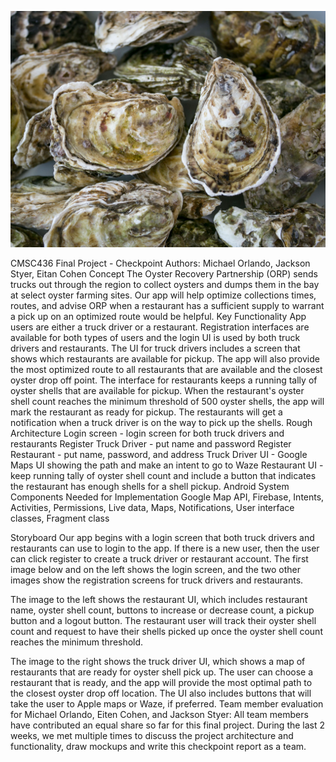 ![Oyster](/images/oysterBackground.jpg)

CMSC436 Final Project - Checkpoint
Authors: Michael Orlando, Jackson Styer, Eitan Cohen
Concept
The Oyster Recovery Partnership (ORP) sends trucks out through the region to collect oysters and dumps them in the bay at select oyster farming sites. Our app will help optimize collections times, routes, and advise ORP when a restaurant has a sufficient supply to warrant a pick up on an optimized route would be helpful.
Key Functionality
App users are either a truck driver or a restaurant. Registration interfaces are available for both types of users and the login UI is used by both truck drivers and restaurants.
The UI for truck drivers includes a screen that shows which restaurants are available for pickup. The app will also provide the most optimized route to all restaurants that are available and the closest oyster drop off point.
The interface for restaurants keeps a running tally of oyster shells that are available for pickup. When the restaurant's oyster shell count reaches the minimum threshold of 500 oyster shells, the app will mark the restaurant as ready for pickup. The restaurants will get a notification when a truck driver is on the way to pick up the shells.
Rough Architecture
Login screen - login screen for both truck drivers and restaurants
Register Truck Driver - put name and password
Register Restaurant - put name, password, and address
Truck Driver UI - Google Maps UI showing the path and make an intent to go to Waze
Restaurant UI - keep running tally of oyster shell count and include a button that indicates the restaurant has enough shells for a shell pickup.
Android System Components Needed for Implementation
Google Map API, Firebase, Intents, Activities, Permissions, Live data, Maps, Notifications, User interface classes, Fragment class





Storyboard
Our app begins with a login screen that both truck drivers and restaurants can use to login to the app. If there is a new user, then the user can click register to create a truck driver or restaurant account. The first image below and on the left shows the login screen, and the two other images show the registration screens for truck drivers and restaurants.










The image to the left shows the restaurant UI, which includes restaurant name, oyster shell count, buttons to increase or decrease count, a pickup button and a logout button. The restaurant user will track their oyster shell count and request to have their shells picked up once the oyster shell count reaches the minimum threshold.

The image to the right shows the truck driver UI, which shows a map of restaurants that are ready for oyster shell pick up. The user can choose a restaurant that is ready, and the app will provide the most optimal path to the closest oyster drop off location. The UI also includes buttons that will take the user to Apple maps or Waze, if preferred.
Team member evaluation for Michael Orlando, Eiten Cohen, and Jackson Styer: 
All team members have contributed an equal share so far for this final project. During the last 2 weeks, we met multiple times to discuss the project architecture and functionality, draw mockups and write this checkpoint report as a team.
